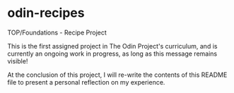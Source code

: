 # odin-recipes

TOP/Foundations - Recipe Project

This is the first assigned project in The Odin Project's curriculum, and is currently an ongoing work in progress, as long as this message remains visible!

At the conclusion of this project, I will re-write the contents of this README file to present a personal reflection on my experience.
